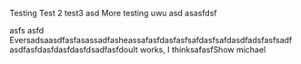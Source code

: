 Testing
Test 2
test3
asd
More testing uwu
asd
asasfdsf

asfs
asfd
EversadsaasdfasfasassadfasheassafasfdasfasfsafdasfsafdasdfadsfasfsadfasdfasfdasfdasfdasfdsadfasfdouIt works, I thinksafasfShow michael